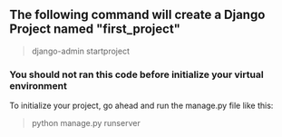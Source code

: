 ## The following command will create a Django Project named "first_project"

> django-admin startproject <project name>


### You should not ran this code before initialize your virtual environment


To initialize your project, go ahead and run the manage.py file like this:

> python manage.py runserver
